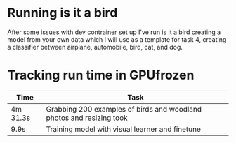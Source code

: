 # Running is it a bird
After some issues with dev contrainer set up I've run is it a bird creating a model from your own data which I will use as a template for task 4, creating a classifier between airplane, 
automobile, bird, cat, and dog. 

# Tracking run time in GPUfrozen
| Time | Task |
| ------| ------------------------------------------|
| 4m 31.3s | Grabbing 200 examples of birds and woodland photos and resizing took |
| 9.9s |Training model with visual learner and finetune|


